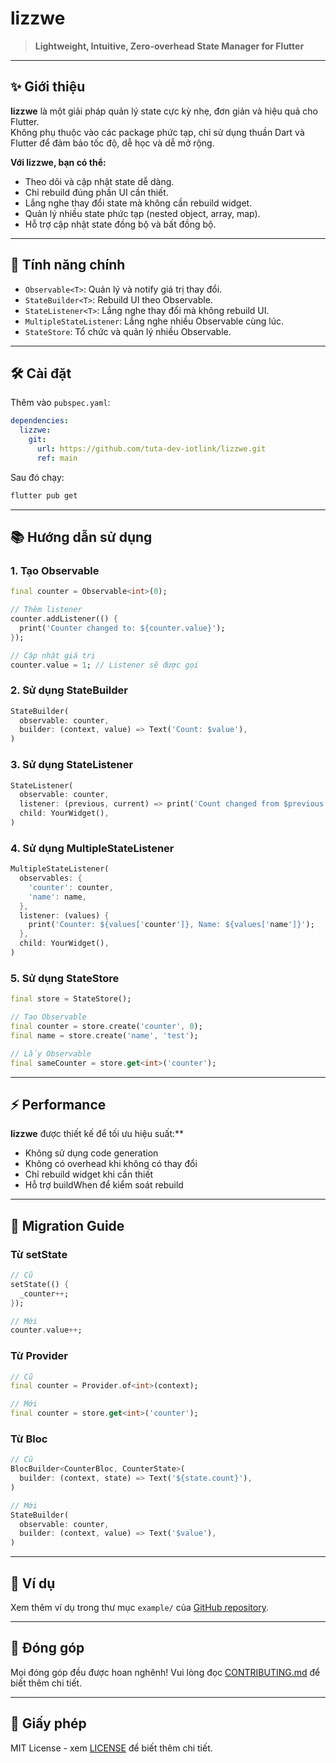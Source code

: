 # lizzwe

> **Lightweight, Intuitive, Zero-overhead State Manager for Flutter**

---

## ✨ Giới thiệu
**lizzwe** là một giải pháp quản lý state cực kỳ nhẹ, đơn giản và hiệu quả cho Flutter.  
Không phụ thuộc vào các package phức tạp, chỉ sử dụng thuần Dart và Flutter để đảm bảo tốc độ, dễ học và dễ mở rộng.

**Với lizzwe, bạn có thể:**
- Theo dõi và cập nhật state dễ dàng.
- Chỉ rebuild đúng phần UI cần thiết.
- Lắng nghe thay đổi state mà không cần rebuild widget.
- Quản lý nhiều state phức tạp (nested object, array, map).
- Hỗ trợ cập nhật state đồng bộ và bất đồng bộ.

---

## 🚀 Tính năng chính
- `Observable<T>`: Quản lý và notify giá trị thay đổi.
- `StateBuilder<T>`: Rebuild UI theo Observable.
- `StateListener<T>`: Lắng nghe thay đổi mà không rebuild UI.
- `MultipleStateListener`: Lắng nghe nhiều Observable cùng lúc.
- `StateStore`: Tổ chức và quản lý nhiều Observable.

---

## 🛠️ Cài đặt

Thêm vào `pubspec.yaml`:

```yaml
dependencies:
  lizzwe:
    git:
      url: https://github.com/tuta-dev-iotlink/lizzwe.git
      ref: main
```

Sau đó chạy:
```bash
flutter pub get
```

---

## 📚 Hướng dẫn sử dụng

### 1. Tạo Observable
```dart
final counter = Observable<int>(0);

// Thêm listener
counter.addListener(() {
  print('Counter changed to: ${counter.value}');
});

// Cập nhật giá trị
counter.value = 1; // Listener sẽ được gọi
```

### 2. Sử dụng StateBuilder
```dart
StateBuilder(
  observable: counter,
  builder: (context, value) => Text('Count: $value'),
)
```

### 3. Sử dụng StateListener
```dart
StateListener(
  observable: counter,
  listener: (previous, current) => print('Count changed from $previous to $current'),
  child: YourWidget(),
)
```

### 4. Sử dụng MultipleStateListener
```dart
MultipleStateListener(
  observables: {
    'counter': counter,
    'name': name,
  },
  listener: (values) {
    print('Counter: ${values['counter']}, Name: ${values['name']}');
  },
  child: YourWidget(),
)
```

### 5. Sử dụng StateStore
```dart
final store = StateStore();

// Tạo Observable
final counter = store.create('counter', 0);
final name = store.create('name', 'test');

// Lấy Observable
final sameCounter = store.get<int>('counter');
```

---

## ⚡ Performance

**lizzwe** được thiết kế để tối ưu hiệu suất:**

- Không sử dụng code generation
- Không có overhead khi không có thay đổi
- Chỉ rebuild widget khi cần thiết
- Hỗ trợ buildWhen để kiểm soát rebuild

---

## 🔄 Migration Guide

### Từ setState
```dart
// Cũ
setState(() {
  _counter++;
});

// Mới
counter.value++;
```

### Từ Provider
```dart
// Cũ
final counter = Provider.of<int>(context);

// Mới
final counter = store.get<int>('counter');
```

### Từ Bloc
```dart
// Cũ
BlocBuilder<CounterBloc, CounterState>(
  builder: (context, state) => Text('${state.count}'),
)

// Mới
StateBuilder(
  observable: counter,
  builder: (context, value) => Text('$value'),
)
```

---

## 📝 Ví dụ

Xem thêm ví dụ trong thư mục `example/` của [GitHub repository](https://github.com/your-username/lizzwe).

---

## 🤝 Đóng góp

Mọi đóng góp đều được hoan nghênh! Vui lòng đọc [CONTRIBUTING.md](CONTRIBUTING.md) để biết thêm chi tiết.

---

## 📄 Giấy phép

MIT License - xem [LICENSE](LICENSE) để biết thêm chi tiết.
